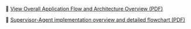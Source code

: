 
📄 [View Overall Application Flow and Architecture Overview (PDF)](./Overall-Flow-Technical-Document.pdf)

📄 [Supervisor-Agent implementation overview and detailed flowchart (PDF)](./Supervisors-Technical-Flow-Document.pdf)





